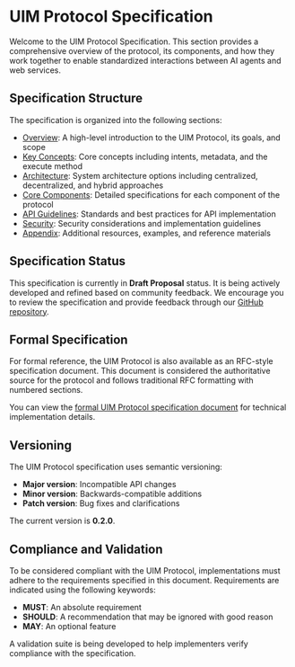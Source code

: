 # UIM Protocol Specification

Welcome to the UIM Protocol Specification. This section provides a comprehensive overview of the protocol, its components, and how they work together to enable standardized interactions between AI agents and web services.

## Specification Structure

The specification is organized into the following sections:

- [Overview](overview.md): A high-level introduction to the UIM Protocol, its goals, and scope
- [Key Concepts](key-concepts.md): Core concepts including intents, metadata, and the execute method
- [Architecture](architecture.md): System architecture options including centralized, decentralized, and hybrid approaches
- [Core Components](core-components.md): Detailed specifications for each component of the protocol
- [API Guidelines](api-guidelines.md): Standards and best practices for API implementation
- [Security](security.md): Security considerations and implementation guidelines
- [Appendix](appendix.md): Additional resources, examples, and reference materials

## Specification Status

This specification is currently in **Draft Proposal** status. It is being actively developed and refined based on community feedback. We encourage you to review the specification and provide feedback through our [GitHub repository](https://github.com/synaptiai/uim-protocol).

## Formal Specification

For formal reference, the UIM Protocol is also available as an RFC-style specification document. This document is considered the authoritative source for the protocol and follows traditional RFC formatting with numbered sections.

You can view the [formal UIM Protocol specification document](../../src/uim-specification.md) for technical implementation details.

## Versioning

The UIM Protocol specification uses semantic versioning:

- **Major version**: Incompatible API changes
- **Minor version**: Backwards-compatible additions
- **Patch version**: Bug fixes and clarifications

The current version is **0.2.0**.

## Compliance and Validation

To be considered compliant with the UIM Protocol, implementations must adhere to the requirements specified in this document. Requirements are indicated using the following keywords:

- **MUST**: An absolute requirement
- **SHOULD**: A recommendation that may be ignored with good reason
- **MAY**: An optional feature

A validation suite is being developed to help implementers verify compliance with the specification.
